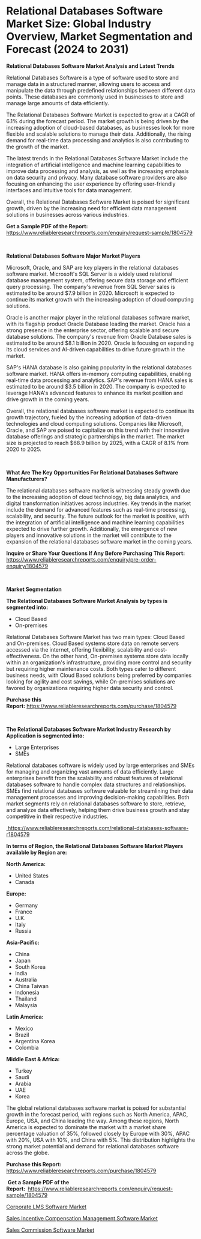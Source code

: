 <p><h1>Relational Databases Software Market Size: Global Industry Overview, Market Segmentation and Forecast (2024 to 2031)</h1></p><p><strong>Relational Databases Software Market Analysis and Latest Trends</strong></p>
<p><p>Relational Databases Software is a type of software used to store and manage data in a structured manner, allowing users to access and manipulate the data through predefined relationships between different data points. These databases are commonly used in businesses to store and manage large amounts of data efficiently.</p><p>The Relational Databases Software Market is expected to grow at a CAGR of 6.1% during the forecast period. The market growth is being driven by the increasing adoption of cloud-based databases, as businesses look for more flexible and scalable solutions to manage their data. Additionally, the rising demand for real-time data processing and analytics is also contributing to the growth of the market.</p><p>The latest trends in the Relational Databases Software Market include the integration of artificial intelligence and machine learning capabilities to improve data processing and analysis, as well as the increasing emphasis on data security and privacy. Many database software providers are also focusing on enhancing the user experience by offering user-friendly interfaces and intuitive tools for data management.</p><p>Overall, the Relational Databases Software Market is poised for significant growth, driven by the increasing need for efficient data management solutions in businesses across various industries.</p></p>
<p><strong>Get a Sample PDF of the Report:&nbsp;</strong> <a href="https://www.reliableresearchreports.com/enquiry/request-sample/1804579">https://www.reliableresearchreports.com/enquiry/request-sample/1804579</a></p>
<p>&nbsp;</p>
<p><strong>Relational Databases Software Major Market Players</strong></p>
<p><p>Microsoft, Oracle, and SAP are key players in the relational databases software market. Microsoft's SQL Server is a widely used relational database management system, offering secure data storage and efficient query processing. The company's revenue from SQL Server sales is estimated to be around $7.9 billion in 2020. Microsoft is expected to continue its market growth with the increasing adoption of cloud computing solutions.</p><p>Oracle is another major player in the relational databases software market, with its flagship product Oracle Database leading the market. Oracle has a strong presence in the enterprise sector, offering scalable and secure database solutions. The company's revenue from Oracle Database sales is estimated to be around $8.1 billion in 2020. Oracle is focusing on expanding its cloud services and AI-driven capabilities to drive future growth in the market.</p><p>SAP's HANA database is also gaining popularity in the relational databases software market. HANA offers in-memory computing capabilities, enabling real-time data processing and analytics. SAP's revenue from HANA sales is estimated to be around $3.5 billion in 2020. The company is expected to leverage HANA's advanced features to enhance its market position and drive growth in the coming years.</p><p>Overall, the relational databases software market is expected to continue its growth trajectory, fueled by the increasing adoption of data-driven technologies and cloud computing solutions. Companies like Microsoft, Oracle, and SAP are poised to capitalize on this trend with their innovative database offerings and strategic partnerships in the market. The market size is projected to reach $68.9 billion by 2025, with a CAGR of 8.1% from 2020 to 2025.</p></p>
<p>&nbsp;</p>
<p><strong>What Are The Key Opportunities For Relational Databases Software Manufacturers?</strong></p>
<p><p>The relational databases software market is witnessing steady growth due to the increasing adoption of cloud technology, big data analytics, and digital transformation initiatives across industries. Key trends in the market include the demand for advanced features such as real-time processing, scalability, and security. The future outlook for the market is positive, with the integration of artificial intelligence and machine learning capabilities expected to drive further growth. Additionally, the emergence of new players and innovative solutions in the market will contribute to the expansion of the relational databases software market in the coming years.</p></p>
<p><strong>Inquire or Share Your Questions If Any Before Purchasing This Report:</strong> <a href="https://www.reliableresearchreports.com/enquiry/pre-order-enquiry/1804579">https://www.reliableresearchreports.com/enquiry/pre-order-enquiry/1804579</a></p>
<p>&nbsp;</p>
<p><strong>Market Segmentation</strong></p>
<p><strong>The Relational Databases Software Market Analysis by types is segmented into:</strong></p>
<p><ul><li>Cloud Based</li><li>On-premises</li></ul></p>
<p><p>Relational Databases Software Market has two main types: Cloud Based and On-premises. Cloud Based systems store data on remote servers accessed via the internet, offering flexibility, scalability and cost-effectiveness. On the other hand, On-premises systems store data locally within an organization's infrastructure, providing more control and security but requiring higher maintenance costs. Both types cater to different business needs, with Cloud Based solutions being preferred by companies looking for agility and cost savings, while On-premises solutions are favored by organizations requiring higher data security and control.</p></p>
<p><strong>Purchase this Report:&nbsp;</strong><a href="https://www.reliableresearchreports.com/purchase/1804579">https://www.reliableresearchreports.com/purchase/1804579</a></p>
<p>&nbsp;</p>
<p><strong>The Relational Databases Software Market Industry Research by Application is segmented into:</strong></p>
<p><ul><li>Large Enterprises</li><li>SMEs</li></ul></p>
<p><p>Relational databases software is widely used by large enterprises and SMEs for managing and organizing vast amounts of data efficiently. Large enterprises benefit from the scalability and robust features of relational databases software to handle complex data structures and relationships. SMEs find relational databases software valuable for streamlining their data management processes and improving decision-making capabilities. Both market segments rely on relational databases software to store, retrieve, and analyze data effectively, helping them drive business growth and stay competitive in their respective industries.</p></p>
<p><a href="https://www.reliableresearchreports.com/relational-databases-software-r1804579">&nbsp;https://www.reliableresearchreports.com/relational-databases-software-r1804579</a></p>
<p><strong>In terms of Region, the Relational Databases Software Market Players available by Region are:</strong></p>
<p>
    <p> <strong> North America: </strong>
        <ul>
            <li>United States</li>
            <li>Canada</li>
        </ul>
        </p> 
    <p> <strong> Europe: </strong>
        <ul>
            <li>Germany</li>
            <li>France</li>
            <li>U.K.</li>
            <li>Italy</li>
            <li>Russia</li>
        </ul>
        </p> 
    <p> <strong> Asia-Pacific: </strong>
        <ul>
            <li>China</li>
            <li>Japan</li>
            <li>South Korea</li>
            <li>India</li>
            <li>Australia</li>
            <li>China Taiwan</li>
            <li>Indonesia</li>
            <li>Thailand</li>
            <li>Malaysia</li>
        </ul>
        </p> 
    <p> <strong> Latin America: </strong>
        <ul>
            <li>Mexico</li>
            <li>Brazil</li>
            <li>Argentina Korea</li>
            <li>Colombia</li>
        </ul>
        </p> 
    <p> <strong> Middle East & Africa: </strong>
        <ul>
            <li>Turkey</li>
            <li>Saudi</li>
            <li>Arabia</li>
            <li>UAE</li>
            <li>Korea</li>
        </ul>
    </p>
    </p>
<p><p>The global relational databases software market is poised for substantial growth in the forecast period, with regions such as North America, APAC, Europe, USA, and China leading the way. Among these regions, North America is expected to dominate the market with a market share percentage valuation of 35%, followed closely by Europe with 30%, APAC with 20%, USA with 10%, and China with 5%. This distribution highlights the strong market potential and demand for relational databases software across the globe.</p></p>
<p><strong>Purchase this Report: </strong><a href="https://www.reliableresearchreports.com/purchase/1804579">https://www.reliableresearchreports.com/purchase/1804579</a></p>
<p>&nbsp;<strong>Get a Sample PDF of the Report:&nbsp;&nbsp;</strong><a href="https://www.reliableresearchreports.com/enquiry/request-sample/1804579">https://www.reliableresearchreports.com/enquiry/request-sample/1804579</a></p>
<p><strong></strong></p>
<p><p><a href="https://github.com/peachesmcdowel1/Market-Research-Report-List-2/blob/main/corporate-lms-software-market.md">Corporate LMS Software Market</a></p><p><a href="https://github.com/redneck06/Market-Research-Report-List-3/blob/main/sales-incentive-compensation-management-software-market.md">Sales Incentive Compensation Management Software Market</a></p><p><a href="https://github.com/nicoletavirag/Market-Research-Report-List-3/blob/main/sales-commission-software-market.md">Sales Commission Software Market</a></p></p>